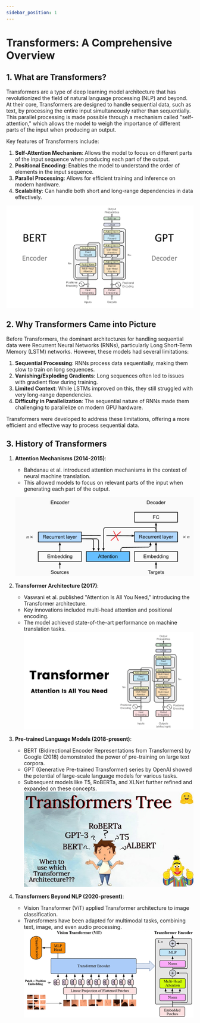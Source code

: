 ```yaml
---
sidebar_position: 1
--- 
```

# Transformers: A Comprehensive Overview

## 1. What are Transformers?

Transformers are a type of deep learning model architecture that has revolutionized the field of natural language processing (NLP) and beyond. At their core, Transformers are designed to handle sequential data, such as text, by processing the entire input simultaneously rather than sequentially. This parallel processing is made possible through a mechanism called "self-attention," which allows the model to weigh the importance of different parts of the input when producing an output.

Key features of Transformers include:

1. **Self-Attention Mechanism**: Allows the model to focus on different parts of the input sequence when producing each part of the output.
2. **Positional Encoding**: Enables the model to understand the order of elements in the input sequence.
3. **Parallel Processing**: Allows for efficient training and inference on modern hardware.
4. **Scalability**: Can handle both short and long-range dependencies in data effectively.

![transformers](./img/res/1_transformers.png)

## 2. Why Transformers Came into Picture

Before Transformers, the dominant architectures for handling sequential data were Recurrent Neural Networks (RNNs), particularly Long Short-Term Memory (LSTM) networks. However, these models had several limitations:

1. **Sequential Processing**: RNNs process data sequentially, making them slow to train on long sequences.
2. **Vanishing/Exploding Gradients**: Long sequences often led to issues with gradient flow during training.
3. **Limited Context**: While LSTMs improved on this, they still struggled with very long-range dependencies.
4. **Difficulty in Parallelization**: The sequential nature of RNNs made them challenging to parallelize on modern GPU hardware.

Transformers were developed to address these limitations, offering a more efficient and effective way to process sequential data.

## 3. History of Transformers

1. **Attention Mechanisms (2014-2015)**:
   - Bahdanau et al. introduced attention mechanisms in the context of neural machine translation.
   - This allowed models to focus on relevant parts of the input when generating each part of the output.

   ![bahdanau](./img/res/2_bahdanau_attention.png)

2. **Transformer Architecture (2017)**:
   - Vaswani et al. published "Attention Is All You Need," introducing the Transformer architecture.
   - Key innovations included multi-head attention and positional encoding.
   - The model achieved state-of-the-art performance on machine translation tasks.
   ![attention_all_you_need](./img/res/3_attention_is_all_you_need.png)

3. **Pre-trained Language Models (2018-present)**:
   - BERT (Bidirectional Encoder Representations from Transformers) by Google (2018) demonstrated the power of pre-training on large text corpora.
   - GPT (Generative Pre-trained Transformer) series by OpenAI showed the potential of large-scale language models for various tasks.
   - Subsequent models like T5, RoBERTa, and XLNet further refined and expanded on these concepts.
   ![pretrained_models](./img/res/4_pretrained_models.jpg)

5. **Transformers Beyond NLP (2020-present)**:
   - Vision Transformer (ViT) applied Transformer architecture to image classification.
   - Transformers have been adapted for multimodal tasks, combining text, image, and even audio processing.
   ![vit](./img/res/5_vit.png)